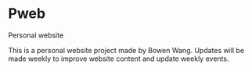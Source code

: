 # Pweb
Personal website

This is a personal website project made by Bowen Wang. Updates will be made weekly to improve 
website content and update weekly events.
